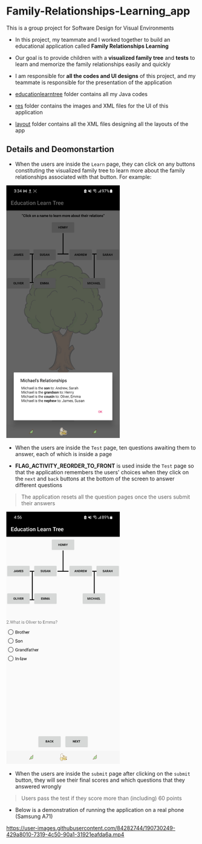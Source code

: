 # Family-Relationships-Learning_app

This is a group project for Software Design for Visual Environments

* In this project, my teammate and I worked together to build an educational application called **Family Relationships Learning**

* Our goal is to provide children with a **visualized family tree** and **tests** to learn and memorize the family relationships easily and quickly

* I am responsible for **all the codes and UI designs** of this project, and my teammate is responsible for the presentation of the application

* [educationlearntree](java/com/example/educationlearntree) folder contains all my Java codes
* [res](res) folder contains the images and XML files for the UI of this application

* [layout](res/layout/) folder contains all the XML files designing all the layouts of the app




## Details and Deomonstartion

* When the users are inside the `Learn` page, they can click on any buttons constituting the visualized family tree to learn more about the family relationships associated with that button. For example:

<p>
  <img src="learn_page.jpg" width="300" />
</p>


* When the users are inside the `Test` page, ten questions awaiting them to answer, each of which is inside a page

* **FLAG_ACTIVITY_REORDER_TO_FRONT** is used inside the `Test` page so that the application remembers the users' choices when they click on the `next` and `back` buttons at the bottom of the screen to answer different questions

> The application resets all the question pages once the users submit their answers

<p>
  <img src="Test_page.jpg" width="300" />
</p>


* When the users are inside the `submit` page after clicking on the `submit` button, they will see their final scores and which questions that they answered wrongly

> Users pass the test if they score more than (including) 60 points 

* Below is a demonstration of running the application on a real phone (Samsung A71)


https://user-images.githubusercontent.com/84282744/190730249-429a8010-7319-4c50-90a1-31921eafda6a.mp4


